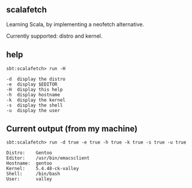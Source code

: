 ## scalafetch

Learning Scala, by implementing a neofetch alternative.

Currently supported: distro and kernel.

## help

`sbt:scalafetch> run -H`

```
-d  display the distro
-e  display $EDITOR
-H  display this help
-h  display hostname
-k  display the kernel
-s  display the shell
-u  display the user
```

## Current output (from my machine)

`sbt:scalafetch> run -d true -e true -h true -k true -s true -u true`

```
Distro:    Gentoo
Editor:    /usr/bin/emacsclient
Hostname:  gentoo
Kernel:    5.4.48-ck-valley
Shell:     /bin/bash
User:      valley
```
